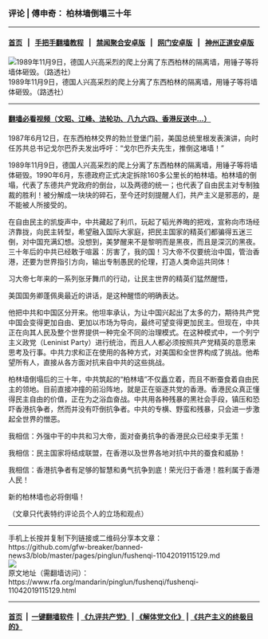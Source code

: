 ### 评论 | 傅申奇： 柏林墙倒塌三十年
------------------------

#### [首页](https://github.com/gfw-breaker/banned-news3/blob/master/README.md) &nbsp;&nbsp;|&nbsp;&nbsp; [手把手翻墙教程](https://github.com/gfw-breaker/guides/wiki) &nbsp;&nbsp;|&nbsp;&nbsp; [禁闻聚合安卓版](https://github.com/gfw-breaker/bn-android) &nbsp;&nbsp;|&nbsp;&nbsp; [网门安卓版](https://github.com/oGate2/oGate) &nbsp;&nbsp;|&nbsp;&nbsp; [神州正道安卓版](https://github.com/SzzdOgate/update) 



<div id="headerimg">
 <img alt="1989年11月9日，德国人兴高采烈的爬上分离了东西柏林的隔离墙，用锤子等将墙体砸毁。（路透社）" src="https://www.rfa.org/mandarin/pinglun/fushenqi/fushenqi-11042019115129.html/109161610_024564780-1.jpg/@@images/44271f61-f04e-4a30-bced-1b425934ea1a.jpeg" title="1989年11月9日，德国人兴高采烈的爬上分离了东西柏林的隔离墙，用锤子等将墙体砸毁。（路透社）"/>
 <div id="headerimgcontents">
  <div id="headerimgcaption">
   <span>
    1989年11月9日，德国人兴高采烈的爬上分离了东西柏林的隔离墙，用锤子等将墙体砸毁。（路透社）
   </span>
   <!-- zoomattribute -->
  </div>
  <!-- headerimgcaption -->
 </div>
 <!-- headerimagecontents -->
</div>

<hr/>


#### [翻墙必看视频（文昭、江峰、法轮功、八九六四、香港反送中...）](https://github.com/gfw-breaker/banned-news3/blob/master/pages/links.md)

<div id="storytext">
 <div>
  <div class="slot_header">
  </div>
 </div>
 <p>
  1987年6月12日，在东西柏林交界的勃兰登堡门前，美国总统里根发表演讲，向时任苏共总书记戈尔巴乔夫发出呼吁：“戈尔巴乔夫先生，推倒这堵墙！”
 </p>
 <p>
  1989年11月9日，德国人兴高采烈的爬上分离了东西柏林的隔离墙，用锤子等将墙体砸毁。1990年6月，东德政府正式决定拆除160多公里长的柏林墙。柏林墙的倒塌，代表了东德共产党政府的倒台，以及两德的统一；也代表了自由民主对专制独裁的胜利！被分解成一块块的碎石，至今还时刻提醒人们，共产主义是邪恶的，是不能被人所接受的。
 </p>
 <p>
  在自由民主的凯旋声中，中共藏起了利爪，玩起了韬光养晦的把戏，宣称向市场经济靠拢，向民主转型，希望融入国际大家庭，把民主国家的精英们都骗得五迷三倒，对中国充满幻想。没想到，美梦醒来不是黎明而是黑夜，而且是深沉的黑夜。三十年后的中共已经敢于喧嚣：厉害了，我的国！习大帝不仅要统治中国，管治香港，还要为世界指引方向，输出专制愚民的伦理，打造人类命运共同体！
 </p>
 <p>
  习大帝七年来的一系列张牙舞爪的行动，让民主世界的精英们猛然醒悟，
 </p>
 <p>
  美国国务卿蓬佩奥最近的讲话，是这种醒悟的明确表达。
 </p>
 <p>
  他把中共和中国区分开来。他坦率承认，为让中国兴起出了太多的力，期待共产党中国会变得更加自由、更加以市场为导向，最终可望变得更加民主。但现在，中共正在向其人民及整个世界提供一种完全不同的治理模式。在这种模式中，一个列宁主义政党（Leninist Party）进行统治，而且人人都必须按照共产党精英的意愿来思考及行事。中共力求和正在使用的各种方式，对美国和全世界构成了挑战。他希望所有人，直接从各方面对抗来自中共的这些挑战。
 </p>
 <p>
  柏林墙倒塌后的三十年，中共筑起的“柏林墙”不仅矗立着，而且不断蚕食着自由民主的领地。目前直接冲撞的前沿阵地，就是正在驱逐共党的香港。香港民众真正懂得民主自由的价值，正在为之浴血奋战。中共用各种残暴的黑社会手段，镇压和恐吓香港抗争者，然而并没有吓倒抗争者。中共的专横、野蛮和残暴，只会进一步激起全世界的憎恶。
 </p>
 <p>
  我相信：外强中干的中共和习大帝，面对奋勇抗争的香港民众已经束手无策！
 </p>
 <p>
  我相信：民主国家将结成联盟，在香港以及世界各地对抗中共的蚕食和威胁！
 </p>
 <p>
  我相信：香港抗争者有足够的智慧和勇气抗争到底！荣光归于香港！胜利属于香港人民！
 </p>
 <p>
  新的柏林墙也必将倒塌！
 </p>
 <p>
 </p>
 <p>
  （文章只代表特约评论员个人的立场和观点）
 </p>
</div>

<hr/>
手机上长按并复制下列链接或二维码分享本文章：<br/>
https://github.com/gfw-breaker/banned-news3/blob/master/pages/pinglun/fushenqi-11042019115129.md <br/>
<a href='https://github.com/gfw-breaker/banned-news3/blob/master/pages/pinglun/fushenqi-11042019115129.md'><img src='https://github.com/gfw-breaker/banned-news3/blob/master/pages/pinglun/fushenqi-11042019115129.md.png'/></a> <br/>
原文地址（需翻墙访问）：https://www.rfa.org/mandarin/pinglun/fushenqi/fushenqi-11042019115129.html


------------------------
#### [首页](https://github.com/gfw-breaker/banned-news3/blob/master/README.md) &nbsp;|&nbsp; [一键翻墙软件](https://github.com/gfw-breaker/nogfw/blob/master/README.md) &nbsp;| [《九评共产党》](https://github.com/gfw-breaker/9ping.md/blob/master/README.md#九评之一评共产党是什么) | [《解体党文化》](https://github.com/gfw-breaker/jtdwh.md/blob/master/README.md) | [《共产主义的终极目的》](https://github.com/gfw-breaker/gczydzjmd.md/blob/master/README.md)


<img src='http://gfw-breaker.win/banned-news3/pages/pinglun/fushenqi-11042019115129.md' width='0px' height='0px'/>